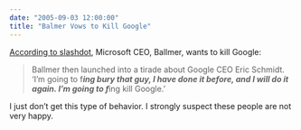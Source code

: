 ```yaml
---
date: "2005-09-03 12:00:00"
title: "Balmer Vows to Kill Google"
---
```




[According to slashdot](http://slashdot.org/story/05/09/03/0515250/balmer-vows-to-kill-google), Microsoft CEO, Ballmer, wants to kill Google:

> Ballmer then launched into a tirade about Google CEO Eric Schmidt. &lsquo;I&rsquo;m going to f***ing bury that guy, I have done it before, and I will do it again. I&rsquo;m going to f***ing kill Google.&rsquo; 


I just don&rsquo;t get this type of behavior. I strongly suspect these people are not very happy.

